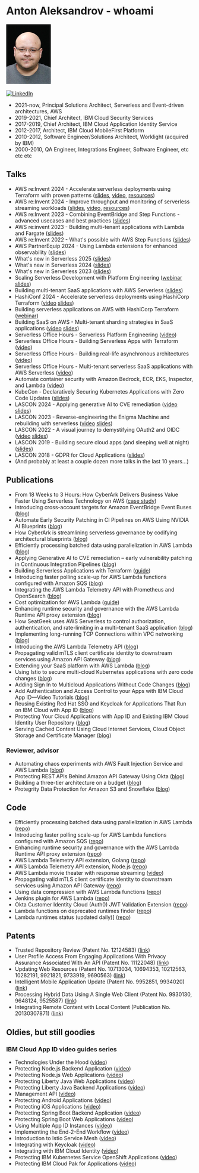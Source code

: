 # Anton Aleksandrov - whoami

![](anton-photo-small.jpeg)

[![LinkedIn](https://img.shields.io/badge/linkedin-%230077B5.svg?style=for-the-badge&logo=linkedin&logoColor=white)](https://www.linkedin.com/in/antonal80/)

- 2021-now, Principal Solutions Architect, Serverless and Event-driven architectures, AWS
- 2019-2021, Chief Architect, IBM Cloud Security Services
- 2017-2019, Chief Architect, IBM Cloud Application Identity Service
- 2012-2017, Architect, IBM Cloud MobileFirst Platform
- 2010-2012, Software Engineer/Solutions Architect, Worklight (acquired by IBM)
- 2000-2010, QA Engineer, Integrations Engineer, Software Engineer, etc etc etc

## Talks
- AWS re:Invent 2024 - Accelerate serverless deployments using Terraform with proven patterns ([slides](https://github.com/aal80/reinvent2024-svs320/blob/main/SVS320_terraform_for_serverless.pdf?raw=true), [video](https://www.youtube.com/watch?v=fX7c2GGqTWs), [resources](https://github.com/aal80/reinvent2024-svs320))
- AWS re:Invent 2024 - Improve throughput and monitoring of serverless streaming workloads ([slides](https://github.com/aal80/reinvent2024-svs217/blob/main/SVS217_improve_throughput_and_observability_serverless_streaming.pdf?raw=true), [video](https://www.youtube.com/watch?v=V8w35g7shIY), [resources](https://github.com/aal80/reinvent2024-svs217))
- AWS re:Invent 2023 - Combining EventBridge and Step Functions - advanced usecases and best practices ([slides](https://github.com/aal80/content/blob/main/reinvent2023-sfn-eb-usecases-best-practices.pdf?raw=true))
- AWS re:invent 2023 - Building multi-tenant applications with Lambda and Fargate ([slides](https://github.com/aal80/content/blob/main/reinvent2023-building-saas-with-lambda-and-fargate.pdf?raw=true))
- AWS re:Invent 2022 - What's possible with AWS Step Functions ([slides](https://github.com/aal80/content/blob/main/reinvent2022-whats-possible-with-step-functions.pdf?raw=true))
- AWS PartnerEquip 2024 - Using Lambda extensions for enhanced observability ([slides](https://github.com/aal80/content/blob/main/lambda-extensions-webinar.pdf?raw=true))
- What's new in Serverless 2025 ([slides](https://github.com/aal80/content/blob/main/2025-whats-new-in-serverless.pdf?raw=true))
- What's new in Serverless 2024 ([slides](https://github.com/aal80/content/blob/main/2024-whats-new-in-serverless.pdf?raw=true))
- What's new in Serverless 2023 ([slides](https://github.com/aal80/content/blob/main/2023-whats-new-in-serverless.pdf?raw=true))
- Scaling Serverless Development with Platform Engineering ([webinar](https://webinars.techstronglearning.com/scaling-serverless-development-with-platform-engineering) [slides](https://github.com/aal80/content/blob/main/serverless-platform-engineering.pdf?raw=true))
- Building multi-tenant SaaS applications with AWS Serverless ([slides](https://github.com/aal80/content/blob/main/sel-building-multitenant-saas-using-serverless.pdf?raw=true))
- HashiConf 2024 - Accelerate serverless deployments using HashiCorp Terraform ([video](https://youtu.be/P2x9pahh_xc?si=0xSDlaigorKi2CpW) [slides](https://github.com/aal80/content/blob/main/hashiconf2024-building-serverless-apps-with-terraform.pdf?raw=true))
- Building serverless applications on AWS with HashiCorp Terraform ([webinar](https://www.hashicorp.com/events/webinars/building-serverless-applications-on-aws-with-hashicorp-terraform-americas))
- Building SaaS on AWS - Multi-tenant sharding strategies in SaaS applications ([video](https://www.youtube.com/live/hduzRipB9c8?si=2BUFSO0o808fdEo9) [slides](https://github.com/aal80/content/blob/main/serverless-shuffle-sharding.pdf))
- Serverless Office Hours - Serverless Platform Engineering ([video](https://www.youtube.com/live/Lus02Lv-nA8?si=aHsETwaLd38K9F7j))
- Serverless Office Hours - Building Serverless Apps with Terraform ([video](https://www.youtube.com/live/jcktUgozJj8?si=5CDQ7A834pcjSutL))
- Serverless Office Hours - Building real-life asynchronous architectures ([video](https://www.youtube.com/live/tkLEaaUmC30?si=k0Xg-VwHm-nOvjaW))
- Serverless Office Hours - Multi-tenant serverless SaaS applications with AWS Serverless ([video](https://www.youtube.com/live/mOe-yIUCxbE?si=DEwKl4HowLeVKrMg))
- Automate container security with Amazon Bedrock, ECR, EKS, Inspector, and Lambda ([video](https://www.youtube.com/live/Nn8cOeAaN6A?si=cY7_OVNj_YC5qLXm))
- KubeCon - Declaratively Securing Kubernetes Applications with Zero Code Updates ([slides](https://github.com/aal80/content/blob/main/kubecon-2019-multicloud-identity-and-access-management.pdf?raw=true))
- LASCON 2024 - Applying generative AI to CVE remediation ([video](https://youtu.be/7oxHBwioRAw?si=EamnfFb2c7QYD_HD) [slides](https://github.com/aal80/content/blob/main/lascon-applying-generative-ai-to-cve-remediation.pdf?raw=true))
- LASCON 2023 - Reverse-engineering the Enigma Machine and rebuilding with serverless ([video](https://youtu.be/v_K1tDLapgE?si=UG3IKW7oHUpf3FH-) [slides](https://github.com/aal80/content/blob/main/lascon-2023-enigma-machine.pdf?raw=true))
- LASCON 2022 - A visual journey to demystifying OAuth2 and OIDC ([video](https://youtu.be/bhvJ1z-ye6E?si=HQ5CLYKscZ3UJ9f6) [slides](https://github.com/aal80/content/blob/main/demystifying-oаuth2-and-oidc-а-visual-journey.pdf?raw=true))
- LASCON 2019 - Building secure cloud apps (and sleeping well at night) ([slides](https://github.com/aal80/content/blob/main/lascon-2019-buildin-secure-cloud-apps.pdf?raw=true))
- LASCON 2018 - GDPR for Cloud Applications ([slides](https://github.com/aal80/content/blob/main/lascon-2018-gdpr-for-cloud-apps.pdf?raw=true))
- (And probably at least a couple dozen more talks in the last 10 years...)

## Publications
- From 18 Weeks to 3 Hours: How CyberArk Delivers Business Value Faster Using Serverless Technology on AWS ([case study](https://aws.amazon.com/solutions/case-studies/cyberark-serverless-case-study/))
- Introducing cross-account targets for Amazon EventBridge Event Buses ([blog](https://aws.amazon.com/blogs/compute/introducing-cross-account-targets-for-amazon-eventbridge-event-buses/))
- Automate Early Security Patching in CI Pipelines on AWS Using NVIDIA AI Blueprints ([blog](https://developer.nvidia.com/blog/automate-early-security-patching-in-ci-pipelines-on-aws-using-nvidia-ai-blueprints/))
- How CyberArk is streamlining serverless governance by codifying architectural blueprints ([blog](https://aws.amazon.com/blogs/architecture/how-cyberark-is-streamlining-serverless-governance-by-codifying-architectural-blueprints/))
- Efficiently processing batched data using parallelization in AWS Lambda ([blog](https://aws.amazon.com/blogs/compute/efficiently-processing-batched-data-using-parallelization-in-aws-lambda/))
- Applying Generative AI to CVE remediation – early vulnerability patching in Continuous Integration Pipelines ([blog](https://aws.amazon.com/blogs/containers/applying-generative-ai-to-cve-remediation-early-vulnerability-patching-in-continuous-integration-pipelines/))
- Building Serverless Applications with Terraform ([guide](https://serverlessland.com/content/guides/building-serverless-applications-with-terraform/01-introduction))
- Introducing faster polling scale-up for AWS Lambda functions configured with Amazon SQS ([blog](https://aws.amazon.com/blogs/compute/introducing-faster-polling-scale-up-for-aws-lambda-functions-configured-with-amazon-sqs/))
- Integrating the AWS Lambda Telemetry API with Prometheus and OpenSearch ([blog](https://aws.amazon.com/blogs/opensource/integrating-the-aws-lambda-telemetry-api-with-prometheus-and-opensearch/))
- Cost optimization for AWS Lambda ([guide](https://serverlessland.com/content/service/lambda/guides/cost-optimization/1-fine-tuning))
- Enhancing runtime security and governance with the AWS Lambda Runtime API proxy extension ([blog](https://aws.amazon.com/blogs/compute/enhancing-runtime-security-and-governance-with-the-aws-lambda-runtime-api-proxy-extension/))
- How SeatGeek uses AWS Serverless to control authorization, authentication, and rate-limiting in a multi-tenant SaaS application ([blog](https://aws.amazon.com/blogs/architecture/how-seatgeek-uses-aws-to-control-authorization-authentication-and-rate-limiting-in-a-multi-tenant-saas-application/))
- Implementing long-running TCP Connections within VPC networking ([blog](https://aws.amazon.com/blogs/networking-and-content-delivery/implementing-long-running-tcp-connections-within-vpc-networking/))
- Introducing the AWS Lambda Telemetry API ([blog](https://aws.amazon.com/blogs/compute/introducing-the-aws-lambda-telemetry-api/))
- Propagating valid mTLS client certificate identity to downstream services using Amazon API Gateway ([blog](https://aws.amazon.com/blogs/compute/propagating-valid-mtls-client-certificate-identity-to-downstream-services-using-amazon-api-gateway/))
- Extending your SaaS platform with AWS Lambda ([blog](https://aws.amazon.com/blogs/architecture/extending-your-saas-platform-with-aws-lambda/))
- Using Istio to secure multi-cloud Kubernetes applications with zero code changes ([blog](https://istio.io/latest/blog/2019/app-identity-and-access-adapter/))
- Adding Sign In to Multicloud Applications Without Code Changes ([blog](https://www.ibm.com/blog/adding-sign-in-to-multicloud-applications-without-code-changes/))
- Add Authentication and Access Control to your Apps with IBM Cloud App ID—Video Tutorials ([blog](https://www.ibm.com/blog/easily-add-authentication-and-access-control-to-your-applications-with-ibm-cloud-app-id-video-tutorials/))
- Reusing Existing Red Hat SSO and Keycloak for Applications That Run on IBM Cloud with App ID ([blog](https://www.ibm.com/blog/reusing-existing-red-hat-sso-and-keycloak-for-applications-that-run-on-ibm-cloud-with-app-id/))
- Protecting Your Cloud Applications with App ID and Existing IBM Cloud Identity User Repository ([blog](https://www.ibm.com/blog/protecting-your-cloud-applications-with-app-id-and-existing-ibm-cloud-identity-user-repository/))
- Serving Cached Content Using Cloud Internet Services, Cloud Object Storage and Certificate Manager ([blog](https://www.ibm.com/blog/serving-cached-content-using-cloud-internet-services-cloud-object-storage-and-certificate-manager/))

### Reviewer, advisor
- Automating chaos experiments with AWS Fault Injection Service and AWS Lambda ([blog](https://aws.amazon.com/blogs/compute/automating-chaos-experiments-with-aws-fault-injection-service-and-aws-lambda/))
- Protecting REST APIs Behind Amazon API Gateway Using Okta ([blog](https://auth0.com/blog/protecting-rest-apis-behind-aws-api-gateway/))
- Building a three-tier architecture on a budget ([blog](https://aws.amazon.com/blogs/architecture/building-a-three-tier-architecture-on-a-budget/))
- Protegrity Data Protection for Amazon S3 and Snowflake ([blog](https://docs.aws.amazon.com/architecture-diagrams/latest/protegrity-data-protection-for-amazon-s3-and-snowflake/protegrity-data-protection-for-amazon-s3-and-snowflake.html))
  
## Code
- Efficiently processing batched data using parallelization in AWS Lambda ([repo](https://github.com/aws-samples/lambda-with-multithreading))
- Introducing faster polling scale-up for AWS Lambda functions configured with Amazon SQS ([repo](https://github.com/aws-samples/lambda-sqs-event-source-mapping-scaling-improvements))
- Enhancing runtime security and governance with the AWS Lambda Runtime API proxy extension ([repo](https://github.com/aws-samples/aws-lambda-extensions/tree/main/nodejs-example-lambda-runtime-api-proxy-extension))
- AWS Lambda Telemetry API extension, Golang ([repo](https://github.com/aws-samples/aws-lambda-extensions/tree/main/go-example-telemetry-api-extension))
- AWS Lambda Telemetry API extension, Node.js ([repo](https://github.com/aws-samples/aws-lambda-extensions/tree/main/nodejs-example-telemetry-api-extension))
- AWS Lambda movie theater with response streaming ([video](https://youtu.be/yJ1frdqAz40))
- Propagating valid mTLS client certificate identity to downstream services using Amazon API Gateway ([repo](https://github.com/aws-samples/api-gateway-certificate-propagation))
- Using data compression with AWS Lambda functions ([repo](https://github.com/aws-samples/lambda-with-compression))
- Jenkins plugin for AWS Lambda ([repo](https://github.com/aal80/aws-lambda-jenkins-plugin))
- Okta Customer Identity Cloud (Auth0) JWT Validation Extension ([repo](https://github.com/aal80/lambda-jwt-verifier-runtime-api-proxy))
- Lambda functions on deprecated runtimes finder ([repo](https://github.com/aal80/lambda-on-deprecated-runtimes-finder))
- Lambda runtimes status (updated daily)] ([repo](https://github.com/aal80/lambda-on-deprecated-runtimes-finder/blob/main/deprecated_runtimes.json))

## Patents
- Trusted Repository Review (Patent No. 12124583) ([link](https://patents.google.com/patent/US12124583B2/en?oq=12124583))
- User Profile Access From Engaging Applications With Privacy Assurance Associated With An API (Patent No. 11122048) ([link](https://patents.google.com/patent/US11122048B2/en?oq=11122048))
- Updating Web Resources (Patent No. 10713034, 10694353, 10212563, 10282191, 9921821, 9733919, 9690563) ([link](https://patents.google.com/patent/US10713034B2/en?oq=10713034))
- Intelligent Mobile Application Update (Patent No. 9952851, 9934020) ([link](https://patents.google.com/patent/US9952851B2/en?oq=9952851))
- Processing Hybrid Data Using A Single Web Client (Patent No. 9930130, 9648124, 9525587) ([link](https://patents.google.com/patent/US9930130B2/en?oq=9930130))
- Integrating Remote Content with Local Content (Publication No. 20130307871) ([link](https://patents.google.com/patent/US20130307871A1/en?oq=20130307871))

## Oldies, but still goodies

### IBM Cloud App ID video guides series
- Technologies Under the Hood ([video](https://youtu.be/ndlk-ZhKGXM))
- Protecting Node.js Backend Application ([video](https://youtu.be/jJLSgkHpZwA))
- Protecting Node.js Web Applications ([video](https://youtu.be/6roa1ZOvwtw))
- Protecting Liberty Java Web Applications ([video](https://youtu.be/o_Er69YUsMQ))
- Protecting Liberty Java Backend Applications ([video](https://youtu.be/QA6DY2qqLaw))
- Management API ([video](https://youtu.be/b2ABxvAdGg0))
- Protecting Android Applications ([video](https://youtu.be/uyDnFnAi1Zg))
- Protecting iOS Applications ([video](https://youtu.be/H5U7PTePvxM))
- Protecting Spring Boot Backend Application ([video](https://youtu.be/roQ4mKJBOqg))
- Protecting Spring Boot Web Applications ([video](https://youtu.be/EZWl1ij3dAE))
- Using Multiple App ID Instances ([video](https://youtu.be/eBja7PuJKzg))
- Implementing the End-2-End Workflow ([video](https://youtu.be/tBOFG4-DQbg))
- Introduction to Istio Service Mesh ([video](https://youtu.be/DCZkebv3VxA))
- Integrating with Keycloak ([video](https://youtu.be/DOVlmNp4g-c))
- Integrating with IBM Cloud Identity ([video](https://youtu.be/iXapdpVgycA))
- Protecting IBM Kubernetes Service OpenShift Applications ([video](https://youtu.be/sqGS7naTkoU))
- Protecting IBM Cloud Pak for Applications ([video](https://youtu.be/Z51gAlDJmRk))


